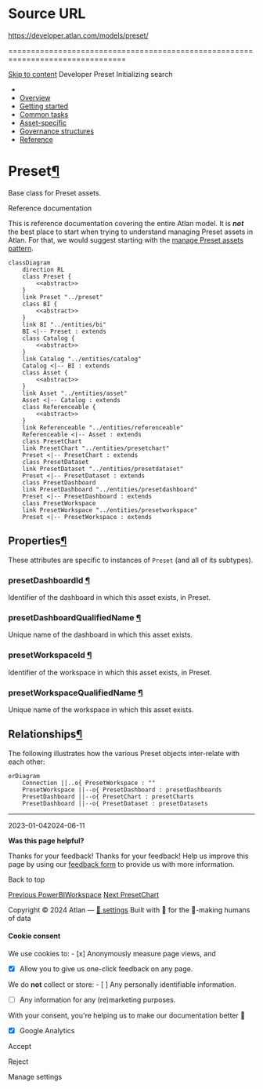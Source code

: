 # Source URL
https://developer.atlan.com/models/preset/

================================================================================

<!--
canonical: https://developer.atlan.com/models/preset/
meta-content-security-policy: object-src 'none'; base-uri 'self'; manifest-src 'self'; media-src 'self';
meta-description: Dear Developers
meta-generator: mkdocs-1.6.1, mkdocs-material-9.6.14
meta-og-description: Dear Developers
meta-og-image: https://developer.atlan.com/assets/images/social/models/preset/index.png
meta-og-image-height: 630
meta-og-image-type: image/png
meta-og-image-width: 1200
meta-og-title: Preset - Developer
meta-og-type: website
meta-og-url: https://developer.atlan.com/models/preset/
meta-twitter:card: summary_large_image
meta-twitter:description: Dear Developers
meta-twitter:image: https://developer.atlan.com/assets/images/social/models/preset/index.png
meta-twitter:title: Preset - Developer
meta-viewport: width=device-width,initial-scale=1
title: Preset - Developer
-->

[Skip to content](#preset) Developer Preset Initializing search 

* 
* [Overview](../..)
* [Getting started](../../getting-started/)
* [Common tasks](../../snippets/)
* [Asset\-specific](../../patterns/)
* [Governance structures](../../governance/)
* [Reference](../../reference/)

Preset[¶](#preset "Permanent link")
===================================

Base class for Preset assets.

Reference documentation

This is reference documentation covering the entire Atlan model. It is ***not*** the best place to start when trying to understand managing Preset assets in Atlan. For that, we would suggest starting with the [manage Preset assets pattern](../../patterns/create/preset/).

```
classDiagram
    direction RL
    class Preset {
        <<abstract>>
    }
    link Preset "../preset"
    class BI {
        <<abstract>>
    }
    link BI "../entities/bi"
    BI <|-- Preset : extends
    class Catalog {
        <<abstract>>
    }
    link Catalog "../entities/catalog"
    Catalog <|-- BI : extends
    class Asset {
        <<abstract>>
    }
    link Asset "../entities/asset"
    Asset <|-- Catalog : extends
    class Referenceable {
        <<abstract>>
    }
    link Referenceable "../entities/referenceable"
    Referenceable <|-- Asset : extends
    class PresetChart
    link PresetChart "../entities/presetchart"
    Preset <|-- PresetChart : extends
    class PresetDataset
    link PresetDataset "../entities/presetdataset"
    Preset <|-- PresetDataset : extends
    class PresetDashboard
    link PresetDashboard "../entities/presetdashboard"
    Preset <|-- PresetDashboard : extends
    class PresetWorkspace
    link PresetWorkspace "../entities/presetworkspace"
    Preset <|-- PresetWorkspace : extends
```

Properties[¶](#properties "Permanent link")
-------------------------------------------

These attributes are specific to instances of `Preset` (and all of its subtypes).

### presetDashboardId [¶](#presetdashboardid "Permanent link")

Identifier of the dashboard in which this asset exists, in Preset.

### presetDashboardQualifiedName [¶](#presetdashboardqualifiedname "Permanent link")

Unique name of the dashboard in which this asset exists.

### presetWorkspaceId [¶](#presetworkspaceid "Permanent link")

Identifier of the workspace in which this asset exists, in Preset.

### presetWorkspaceQualifiedName [¶](#presetworkspacequalifiedname "Permanent link")

Unique name of the workspace in which this asset exists.

Relationships[¶](#relationships "Permanent link")
-------------------------------------------------

The following illustrates how the various Preset objects inter\-relate with each other:

```
erDiagram
    Connection ||..o{ PresetWorkspace : ""
    PresetWorkspace ||--o{ PresetDashboard : presetDashboards
    PresetDashboard ||--o{ PresetChart : presetCharts
    PresetDashboard ||--o{ PresetDataset : presetDatasets
```

---

2023\-01\-042024\-06\-11

**Was this page helpful?**

Thanks for your feedback! Thanks for your feedback! Help us improve this page by using our [feedback form](https://docs.google.com/forms/d/e/1FAIpQLScfoq7vqEn8S4QvN0ehPp0MRy6WYK5x-okJDqD69lHgoPPWtg/viewform?usp=pp_url&entry.1800719315=/models/preset/) to provide us with more information. 

Back to top

[Previous PowerBIWorkspace](../entities/powerbiworkspace/) [Next PresetChart](../entities/presetchart/) 

Copyright © 2024 Atlan — [🍪 settings](#__consent) 
Built with 💙 for the 🤖\-making humans of data 

#### Cookie consent

We use cookies to: - [x] Anonymously measure page views, and
- [x] Allow you to give us one\-click feedback on any page.

 We do **not** collect or store: - [ ] Any personally identifiable information.
- [ ] Any information for any (re)marketing purposes.

 With your consent, you're helping us to make our documentation better 💙

- [x] Google Analytics

Accept

Reject

Manage settings

